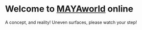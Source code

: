 # Welcome to [MAYAworld](https://mayaworld.online) online
A concept, and reality! Uneven surfaces, please watch your step!